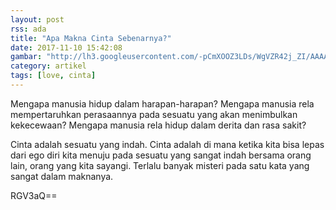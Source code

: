 ```yaml
---
layout: post
rss: ada
title: "Apa Makna Cinta Sebenarnya?"
date: 2017-11-10 15:42:08
gambar: "http://lh3.googleusercontent.com/-pCmXOOZ3LDs/WgVZR42j_ZI/AAAAAAAACq8/4rnpKuSDi_UI8ZXF7IZ5YKXs8oHhcmXTwCLcBGAs/s900/sunset-hands-love-woman.jpg"
category: artikel
tags: [love, cinta]
---
```


Mengapa manusia hidup dalam harapan-harapan? Mengapa manusia rela mempertaruhkan perasaannya pada sesuatu yang akan menimbulkan kekecewaan? Mengapa manusia rela hidup dalam derita dan rasa sakit?

Cinta adalah sesuatu yang indah. Cinta adalah di mana ketika kita bisa lepas dari ego diri kita menuju pada sesuatu yang sangat indah bersama orang lain, orang yang kita sayangi. Terlalu banyak misteri pada satu kata yang sangat dalam maknanya.

RGV3aQ==